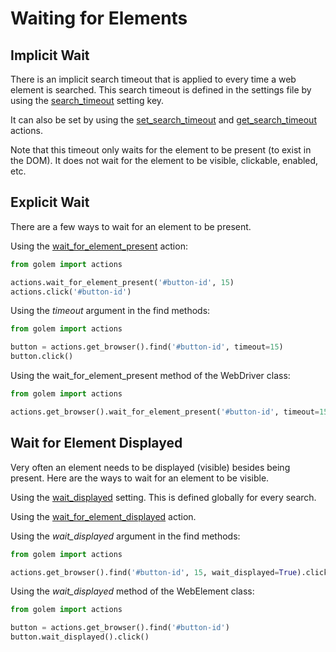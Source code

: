 Waiting for Elements
==================================================

## Implicit Wait

There is an implicit search timeout that is applied to every time a web element is searched.
This search timeout is defined in the settings file by using the [search_timeout](settings.html#search-timeout) setting key.

It can also be set by using the [set_search_timeout](golem-actions.html#set-search-timeout-timeout) and [get_search_timeout](golem-actions.html#get-search-timeout) actions.

Note that this timeout only waits for the element to be present (to exist in the DOM). It does not wait for the element to be visible, clickable, enabled, etc.


## Explicit Wait

There are a few ways to wait for an element to be present.

Using the [wait_for_element_present](golem-actions.html#wait-for-element-present-element-timeout-30) action:

```python
from golem import actions

actions.wait_for_element_present('#button-id', 15)
actions.click('#button-id')
```

Using the *timeout* argument in the find methods:

```python
from golem import actions

button = actions.get_browser().find('#button-id', timeout=15)
button.click()
```

Using the wait_for_element_present method of the WebDriver class:

```python
from golem import actions

actions.get_browser().wait_for_element_present('#button-id', timeout=15)
```

## Wait for Element Displayed

Very often an element needs to be displayed (visible) besides being present. Here are the ways to wait for an element to be visible.

Using the [wait_displayed](settings.html#wait-displayed) setting. This is defined globally for every search.

Using the [wait_for_element_displayed](golem-actions.html#wait-for-element-displayed-element-timeout-30) action.

Using the *wait_displayed* argument in the find methods:

```python
from golem import actions

actions.get_browser().find('#button-id', 15, wait_displayed=True).click()
```

Using the *wait_displayed* method of the WebElement class:

```python
from golem import actions

button = actions.get_browser().find('#button-id')
button.wait_displayed().click()
```